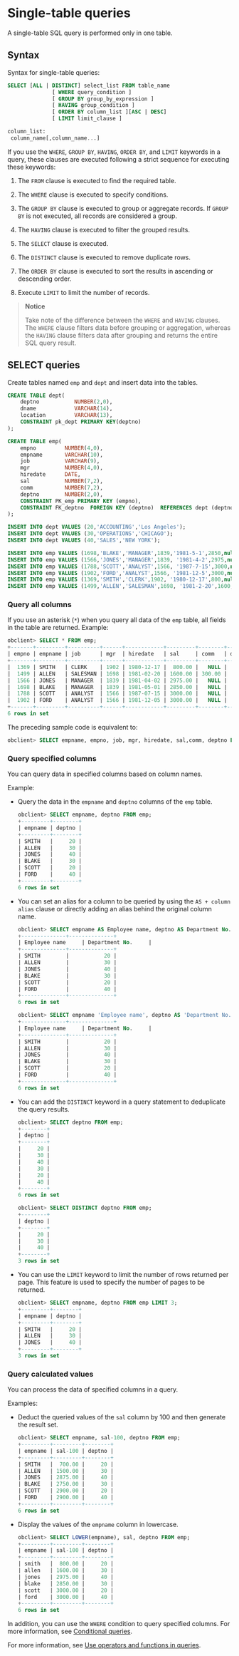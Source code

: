 # Single-table queries

A single-table SQL query is performed only in one table. 

## Syntax

Syntax for single-table queries:

```sql
SELECT [ALL | DISTINCT] select_list FROM table_name
              [ WHERE query_condition ]
              [ GROUP BY group_by_expression ]
              [ HAVING group_condition ]
              [ ORDER BY column_list ][ASC | DESC]
              [ LIMIT limit_clause ]

column_list:
 column_name[,column_name...]
```

If you use the `WHERE`, `GROUP BY`, `HAVING`, `ORDER BY`, and `LIMIT` keywords in a query, these clauses are executed following a strict sequence for executing these keywords:

1. The `FROM` clause is executed to find the required table. 

2. The `WHERE` clause is executed to specify conditions. 

3. The `GROUP BY` clause is executed to group or aggregate records. If `GROUP BY` is not executed, all records are considered a group. 

4. The `HAVING` clause is executed to filter the grouped results. 

5. The `SELECT` clause is executed. 

6. The `DISTINCT` clause is executed to remove duplicate rows. 

7. The `ORDER BY` clause is executed to sort the results in ascending or descending order. 

8. Execute `LIMIT` to limit the number of records. 

> **Notice**
>
> Take note of the difference between the `WHERE` and `HAVING` clauses. The `WHERE` clause filters data before grouping or aggregation, whereas the `HAVING` clause filters data after grouping and returns the entire SQL query result. 

## SELECT queries

Create tables named `emp` and `dept` and insert data into the tables. 

```sql
CREATE TABLE dept(  
    deptno           NUMBER(2,0),  
    dname            VARCHAR(14),  
    location         VARCHAR(13),   
    CONSTRAINT pk_dept PRIMARY KEY(deptno)  
);

CREATE TABLE emp(  
    empno         NUMBER(4,0),  
    empname       VARCHAR(10),  
    job           VARCHAR(9),  
    mgr           NUMBER(4,0),  
    hiredate      DATE,  
    sal           NUMBER(7,2),  
    comm          NUMBER(7,2),        
    deptno        NUMBER(2,0),   
    CONSTRAINT PK_emp PRIMARY KEY (empno),
    CONSTRAINT FK_deptno  FOREIGN KEY (deptno)  REFERENCES dept (deptno)  
);

INSERT INTO dept VALUES (20,'ACCOUNTING','Los Angeles');
INSERT INTO dept VALUES (30,'OPERATIONS','CHICAGO');
INSERT INTO dept VALUES (40,'SALES','NEW YORK');

INSERT INTO emp VALUES (1698,'BLAKE','MANAGER',1839,'1981-5-1',2850,null,30);
INSERT INTO emp VALUES (1566,'JONES','MANAGER',1839, '1981-4-2',2975,null,40);
INSERT INTO emp VALUES (1788,'SCOTT','ANALYST',1566, '1987-7-15',3000,null,20);
INSERT INTO emp VALUES (1902,'FORD','ANALYST',1566, '1981-12-5',3000,null,40);
INSERT INTO emp VALUES (1369,'SMITH','CLERK',1902, '1980-12-17',800,null,20);
INSERT INTO emp VALUES (1499,'ALLEN','SALESMAN',1698, '1981-2-20',1600,300,30);
```

### Query all columns

If you use an asterisk (`*`) when you query all data of the `emp` table, all fields in the table are returned. Example:

```sql
obclient> SELECT * FROM emp;
+-------+---------+----------+------+------------+---------+--------+--------+
| empno | empname | job      | mgr  | hiredate   | sal     | comm   | deptno |
+-------+---------+----------+------+------------+---------+--------+--------+
|  1369 | SMITH   | CLERK    | 1902 | 1980-12-17 |  800.00 |   NULL |     20 |
|  1499 | ALLEN   | SALESMAN | 1698 | 1981-02-20 | 1600.00 | 300.00 |     30 |
|  1566 | JONES   | MANAGER  | 1839 | 1981-04-02 | 2975.00 |   NULL |     40 |
|  1698 | BLAKE   | MANAGER  | 1839 | 1981-05-01 | 2850.00 |   NULL |     30 |
|  1788 | SCOTT   | ANALYST  | 1566 | 1987-07-15 | 3000.00 |   NULL |     20 |
|  1902 | FORD    | ANALYST  | 1566 | 1981-12-05 | 3000.00 |   NULL |     40 |
+-------+---------+----------+------+------------+---------+--------+--------+
6 rows in set
```

The preceding sample code is equivalent to:

```sql
obclient> SELECT empname, empno, job, mgr, hiredate, sal,comm, deptno FROM emp;
```

### Query specified columns

You can query data in specified columns based on column names. 

Example:

* Query the data in the `empname` and `deptno` columns of the `emp` table. 

   ```sql
   obclient> SELECT empname, deptno FROM emp;
   +---------+--------+
   | empname | deptno |
   +---------+--------+
   | SMITH   |     20 |
   | ALLEN   |     30 |
   | JONES   |     40 |
   | BLAKE   |     30 |
   | SCOTT   |     20 |
   | FORD    |     40 |
   +---------+--------+
   6 rows in set
   ```

* You can set an alias for a column to be queried by using the `AS + column alias` clause or directly adding an alias behind the original column name. 

   ```sql
   obclient> SELECT empname AS Employee name, deptno AS Department No. FROM emp;
   +--------------+--------------+
   | Employee name     | Department No.     |
   +--------------+--------------+
   | SMITH        |           20 |
   | ALLEN        |           30 |
   | JONES        |           40 |
   | BLAKE        |           30 |
   | SCOTT        |           20 |
   | FORD         |           40 |
   +--------------+--------------+
   6 rows in set

   obclient> SELECT empname 'Employee name', deptno AS 'Department No.' FROM emp;
   +--------------+--------------+
   | Employee name     | Department No.     |
   +--------------+--------------+
   | SMITH        |           20 |
   | ALLEN        |           30 |
   | JONES        |           40 |
   | BLAKE        |           30 |
   | SCOTT        |           20 |
   | FORD         |           40 |
   +--------------+--------------+
   6 rows in set
   ```

* You can add the `DISTINCT` keyword in a query statement to deduplicate the query results. 

   ```sql
   obclient> SELECT deptno FROM emp;
   +--------+
   | deptno |
   +--------+
   |     20 |
   |     30 |
   |     40 |
   |     30 |
   |     20 |
   |     40 |
   +--------+
   6 rows in set

   obclient> SELECT DISTINCT deptno FROM emp;
   +--------+
   | deptno |
   +--------+
   |     20 |
   |     30 |
   |     40 |
   +--------+
   3 rows in set
   ```

* You can use the `LIMIT` keyword to limit the number of rows returned per page. This feature is used to specify the number of pages to be returned. 

   ```sql
   obclient> SELECT empname, deptno FROM emp LIMIT 3;
   +---------+--------+
   | empname | deptno |
   +---------+--------+
   | SMITH   |     20 |
   | ALLEN   |     30 |
   | JONES   |     40 |
   +---------+--------+
   3 rows in set
   ```

### Query calculated values

You can process the data of specified columns in a query. 

Examples:

* Deduct the queried values of the `sal` column by 100 and then generate the result set.

   ```sql
   obclient> SELECT empname, sal-100, deptno FROM emp;
   +---------+---------+--------+
   | empname | sal-100 | deptno |
   +---------+---------+--------+
   | SMITH   |  700.00 |     20 |
   | ALLEN   | 1500.00 |     30 |
   | JONES   | 2875.00 |     40 |
   | BLAKE   | 2750.00 |     30 |
   | SCOTT   | 2900.00 |     20 |
   | FORD    | 2900.00 |     40 |
   +---------+---------+--------+
   6 rows in set
   ```

* Display the values of the `empname` column in lowercase. 

   ```sql
   obclient> SELECT LOWER(empname), sal, deptno FROM emp;
   +---------+---------+--------+
   | empname | sal-100 | deptno |
   +---------+---------+--------+
   | smith   |  800.00 |     20 |
   | allen   | 1600.00 |     30 |
   | jones   | 2975.00 |     40 |
   | blake   | 2850.00 |     30 |
   | scott   | 3000.00 |     20 |
   | ford    | 3000.00 |     40 |
   +---------+---------+--------+
   6 rows in set
   ```

In addition, you can use the `WHERE` condition to query specified columns. For more information, see [Conditional queries](3.conditional-query.md). 

For more information, see [Use operators and functions in queries](8.use-operators-and-functions-in-query/1.use-arithmetic-operators-in-queries.md). 
